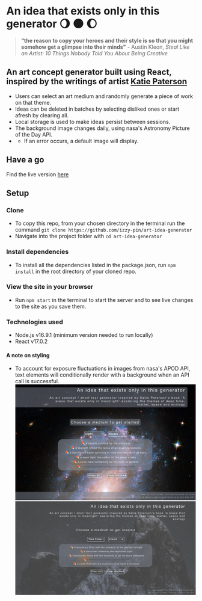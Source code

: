 # An idea that exists only in this generator 🌖 🌑 🌔

> **“the reason to copy your heroes and their style is so that you might somehow get a glimpse into their minds"** - Austin Kleon, _Steal Like an Artist: 10 Things Nobody Told You About Being Creative_

## An art concept generator built using React, inspired by the writings of artist [Katie Paterson](http://katiepaterson.org/)

- Users can select an art medium and randomly generate a piece of work on that theme.
- Ideas can be deleted in batches by selecting disliked ones or start afresh by clearing all.
- Local storage is used to make ideas persist between sessions.
- The background image changes daily, using nasa's Astronomy Picture of the Day API.
- - If an error occurs, a default image will display.

## Have a go

Find the live version [here](https://an-idea-that-exists-only-here.netlify.app/)

## Setup

### Clone

- To copy this repo, from your chosen directory in the terminal run the command `git clone https://github.com/izzy-pin/art-idea-generator`
- Navigate into the project folder with `cd art-idea-generator`

### Install dependencies

- To install all the dependencies listed in the package.json, run `npm install` in the root directory of your cloned repo.

### View the site in your browser

- Run `npm start` in the terminal to start the server and to see live changes to the site as you save them.

### Technologies used

- Node.js v16.9.1 (minimum version needed to run locally)
- React v17.0.2

#### A note on styling

- To account for exposure fluctuations in images from nasa's APOD API, text elements will conditionally render with a background when an API call is successful.
  ![a screenshot of the app with idea list populated and background image from nasa's Astronomy Picture of the Day API](src/images/gen-nasa-image.png)
  ![a screenshot of the app with idea list populated](src/images/gen.png)
